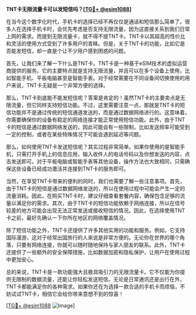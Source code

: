 **TNT卡无限流量卡可以发短信吗？[[TG💪+ @esim1088](https://t.me/s/esim1088)]**

在当今这个数字化时代，手机卡的选择已经不再仅仅是通话和短信那么简单了。很多人在选择手机卡时，会优先考虑是否支持无限流量，因为这直接关系到我们日常上网的需求。而提到无限流量卡，就不得不提TNT卡。TNT卡以其超高的性价比和灵活的使用方式受到了许多用户的青睐。但是，关于TNT卡的功能，比如它是否能发短信，却一直是个让不少用户感到困惑的问题。

首先，让我们来了解一下什么是TNT卡。TNT卡是一种基于eSIM技术的虚拟运营商提供的服务。它的主要特点就是支持无限流量，并且可以在多个设备上使用，比如智能手机、平板电脑甚至是智能手表。对于经常需要在不同设备间切换使用的用户来说，TNT卡无疑是一个非常方便的选择。

那么，TNT卡到底能不能发短信呢？答案是肯定的！虽然TNT卡的主要卖点是无限流量，但它同样支持短信功能。不过，这里需要注意一点，那就是TNT卡的短信功能并不是通过传统的短信通道发送的，而是通过数据网络进行的。这意味着，你需要确保你的设备有稳定的网络连接才能正常使用短信功能。此外，由于TNT卡的短信是通过数据网络发送的，因此可能会有一些限制，比如发送频率可能受到一定的控制，或者在某些特殊情况下可能会遇到延迟等问题。

那么，如何使用TNT卡发送短信呢？其实过程非常简单。如果你使用的是智能手机，只需打开手机上的信息应用，输入收件人的电话号码以及你想发送的内容，点击发送即可。对于平板电脑或智能手表等其他设备，操作方法也大致相同，只需确保这些设备已经成功激活并连接到TNT卡的服务即可。

当然，在享受TNT卡带来的便利的同时，我们也需要了解一些注意事项。首先，由于TNT卡的短信是通过数据网络发送的，所以在使用过程中可能会产生一定的流量消耗。因此，在购买TNT卡时，建议仔细查看套餐内容，确保包含足够的流量以满足你的需求。其次，由于TNT卡的短信功能依赖于网络连接，所以在信号较差的地方可能会出现无法正常发送或接收短信的情况。因此，在选择使用TNT卡之前，最好先确认一下你所在地区的网络覆盖情况。

除了短信功能之外，TNT卡还提供了许多其他实用的功能和服务。例如，它支持国际漫游，这对于经常出国旅行的人来说是非常方便的。无论你在世界的哪个角落，只要有网络连接，你就可以随时随地保持与家人朋友的联系。此外，TNT卡还提供了一些额外的安全保障措施，比如数据加密和隐私保护，让用户在使用过程中更加安心。

总的来说，TNT卡是一款功能强大且极具吸引力的无限流量卡。它不仅能为你提供无限制的数据流量，还能让你轻松发送短信。无论是日常通讯还是出行在外，TNT卡都能满足你的各种需求。如果你还在为选择一款合适的手机卡而烦恼，不妨试试TNT卡，相信它会给你带来意想不到的惊喜！

[[TG💪+ @esim1088](https://t.me/s/esim1088) ![Image](https://i.postimg.cc/4NQfJmqS/Snipaste-2025-05-13-00-14-12.png)]